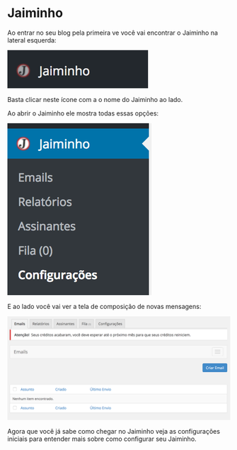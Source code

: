 # Jaiminho
Ao entrar no seu blog pela primeira ve você vai encontrar o Jaiminho na lateral esquerda:

![](jaiminho/DCB533D6-4AEA-4217-B5A1-FA036CCF4AC9.png)

Basta clicar neste ícone com a o nome do Jaiminho ao lado.

Ao abrir o Jaiminho ele mostra todas essas opções:

![](jaiminho/B08927B1-3446-45B5-AFC4-7C6CA3016C19.png)

E ao lado você vai ver a tela de composição de novas mensagens:

![](jaiminho/3230BDC2-A81E-4AE6-B986-831CFEBA9CF2.png)

Agora que você já sabe como chegar no Jaiminho veja as configurações iniciais para entender mais sobre como configurar seu Jaiminho.
